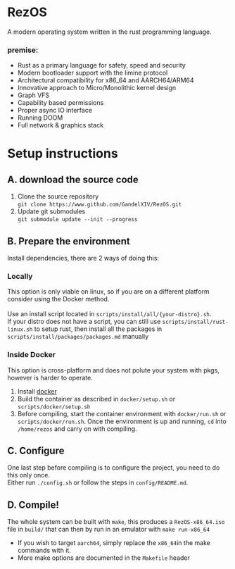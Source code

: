 # RezOS
A modern operating system written in the rust programming language.
### premise:
- Rust as a primary language for safety, speed and security
- Modern bootloader support with the limine protocol
- Architectural compatibility for x86_64 and AARCH64/ARM64
- Innovative approach to Micro/Monolithic kernel design
- Graph VFS
- Capability based permissions
- Proper async IO interface
- Running DOOM
- Full network & graphics stack

# Setup instructions
## A. download the source code
1. Clone the source repository <br>
`git clone https://www.github.com/GandelXIV/RezOS.git`
2. Update git submodules <br>
`git submodule update --init --progress`
## B. Prepare the environment
Install dependencies, there are 2 ways of doing this:
### Locally
  This option is only viable on linux, so if you are on a different platform consider using the Docker method. <br> <br>
  Use an install script located in `scripts/install/all/{your-distro}.sh`. <br> 
  If your distro does not have a script, you can still use `scripts/install/rust-linux.sh` to setup rust, then install all the packages in `scripts/install/packages/packages.md` manually
###
### Inside Docker
  This option is cross-platform and does not polute your system with pkgs, however is harder to operate.
  1. Install [docker](https://www.docker.com/)
  2. Build the container as described in `docker/setup.sh` or `scripts/docker/setup.sh`
  3. Before compiling, start the container environment with `docker/run.sh` or `scripts/docker/run.sh`. Once the environment is up and running, `cd` into `/home/rezos` and carry on with compiling.
###
## C. Configure
One last step before compiling is to configure the project, you need to do this only once. <br> Either run `./config.sh` or follow the steps in `config/README.md`.
##
## D. Compile!
The whole system can be built with `make`, this produces a `RezOS-x86_64.iso` file in `build/` that can then by run in an emulator with `make run-x86_64`
- If you wish to target `aarch64`, simply replace the `x86_64`in the make commands with it.
- More make options are documented in the `Makefile` header
